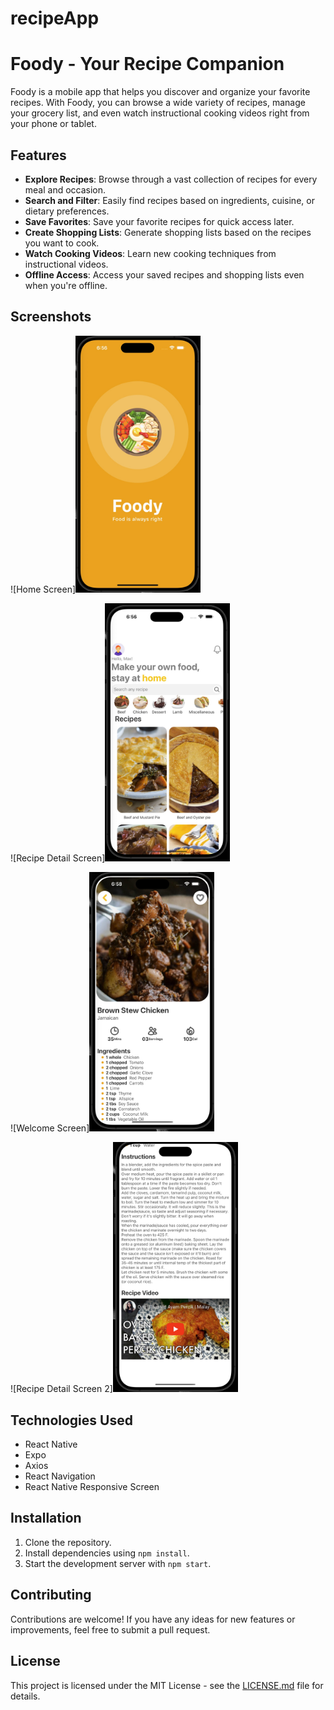 # recipeApp
# Foody - Your Recipe Companion

Foody is a mobile app that helps you discover and organize your favorite recipes. With Foody, you can browse a wide variety of recipes, manage your grocery list, and even watch instructional cooking videos right from your phone or tablet.

## Features

- **Explore Recipes**: Browse through a vast collection of recipes for every meal and occasion.
- **Search and Filter**: Easily find recipes based on ingredients, cuisine, or dietary preferences.
- **Save Favorites**: Save your favorite recipes for quick access later.
- **Create Shopping Lists**: Generate shopping lists based on the recipes you want to cook.
- **Watch Cooking Videos**: Learn new cooking techniques from instructional videos.
- **Offline Access**: Access your saved recipes and shopping lists even when you're offline.

## Screenshots

![Home Screen]<img src="assets/images/1.jpeg" alt="Home Screen" width="200" />

![Recipe Detail Screen]<img src="assets/images/2.jpeg" alt="Recipe Detail Screen" width="200" />

![Welcome Screen]<img src="assets/images/3.jpeg" alt="Welcome Screen" width="200" />

![Recipe Detail Screen 2]<img src="assets/images/4.jpeg" alt="Recipe Detail Screen 2" width="200" />

## Technologies Used

- React Native
- Expo
- Axios
- React Navigation
- React Native Responsive Screen

## Installation

1. Clone the repository.
2. Install dependencies using `npm install`.
3. Start the development server with `npm start`.

## Contributing

Contributions are welcome! If you have any ideas for new features or improvements, feel free to submit a pull request.

## License

This project is licensed under the MIT License - see the [LICENSE.md](LICENSE.md) file for details.
